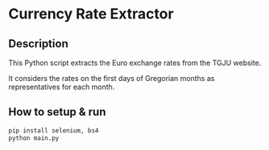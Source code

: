 # Currency Rate Extractor

## Description
This Python script extracts the Euro exchange rates from the TGJU website.

It considers the rates on the first days of Gregorian months as representatives for each month.

## How to setup & run
```python
pip install selenium, bs4
python main.py
```